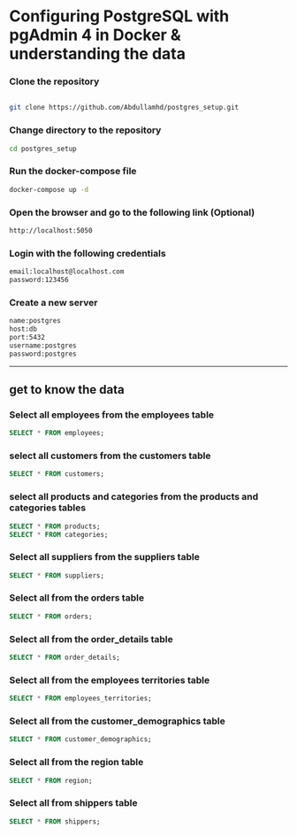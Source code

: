 #  Configuring PostgreSQL with pgAdmin 4 in Docker & understanding the data


### Clone the repository
```bash

git clone https://github.com/Abdullamhd/postgres_setup.git

```

### Change directory to the repository
```bash
cd postgres_setup
```


### Run the docker-compose file
```bash
docker-compose up -d
```


### Open the browser and go to the following link (Optional)

```bash
http://localhost:5050
```

### Login with the following credentials
```bash
email:localhost@localhost.com
password:123456
```

### Create a new server
```bash
name:postgres
host:db
port:5432
username:postgres
password:postgres
```









---
## get to know the data


### Select all employees from the employees table
```sql
SELECT * FROM employees;
```

### select all customers from the customers table
```sql
SELECT * FROM customers;
```

### select all products and categories from the products and categories tables
```sql
SELECT * FROM products;
SELECT * FROM categories;
```

### Select all suppliers from the suppliers table
```sql
SELECT * FROM suppliers;
```

### Select all from the orders table
```sql
SELECT * FROM orders;
```

### Select all from the order_details table
```sql
SELECT * FROM order_details;
```

### Select all from the employees territories table
```sql
SELECT * FROM employees_territories;
```

### Select all from the customer_demographics table
```sql
SELECT * FROM customer_demographics;
```

### Select all from the region table
```sql
SELECT * FROM region;
```
### Select all from shippers table
```sql
SELECT * FROM shippers;
```
